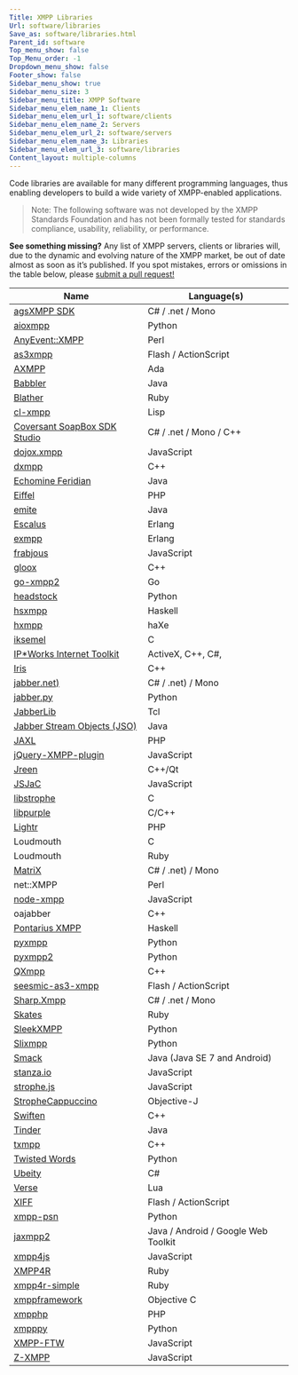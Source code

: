 ```yaml
---
Title: XMPP Libraries
Url: software/libraries
Save_as: software/libraries.html
Parent_id: software
Top_menu_show: false
Top_Menu_order: -1
Dropdown_menu_show: false
Footer_show: false
Sidebar_menu_show: true
Sidebar_menu_size: 3
Sidebar_menu_title: XMPP Software
Sidebar_menu_elem_name_1: Clients
Sidebar_menu_elem_url_1: software/clients
Sidebar_menu_elem_name_2: Servers
Sidebar_menu_elem_url_2: software/servers
Sidebar_menu_elem_name_3: Libraries
Sidebar_menu_elem_url_3: software/libraries
Content_layout: multiple-columns
---
```


Code libraries are available for many different programming languages, thus enabling developers to build a wide variety of XMPP-enabled applications.

> Note: The following software was not developed by the XMPP Standards Foundation and has not been formally tested for standards compliance, usability, reliability, or performance.

__See something missing?__ Any list of XMPP servers, clients or libraries will, due to the dynamic and evolving nature of the XMPP market, be out of date almost as soon as it’s published. If you spot mistakes, errors or omissions in the table below, please [submit a pull request!](https://github.com/xsf/xmpp.org)

| Name                                                                      | Language(s)                         |
|---------------------------------------------------------------------------|-------------------------------------|
| [agsXMPP SDK](http://ag-software.net)                                     | C# / .net / Mono                    |
| [aioxmpp](https://github.com/horazont/aioxmpp)                            | Python                              |
| [AnyEvent::XMPP](http://ta-sa.org)                                        | Perl                                |
| [as3xmpp](https://github.com/lyokato/as3xmppclient)                       | Flash / ActionScript                |
| [AXMPP](http://orge.ada-ru.org)                                           | Ada                                 |
| [Babbler](http://babbler-xmpp.blogspot.de)                                | Java                                |
| [Blather](http://adhearsion.com)                                          | Ruby                                |
| [cl-xmpp](http://common-lisp.net)                                         | Lisp                                |
| [Coversant SoapBox SDK Studio](http://coversant.com)                      | C# / .net / Mono / C++              |
| [dojox.xmpp](https://github.com/dojo/dojox)                               | JavaScript                          |
| [dxmpp](https://github.com/stefandxm/dxmpp)                               | C++                                 |
| [Echomine Feridian](https://github.com/jdevelop/feridian)                 | Java                                |
| [Eiffel](https://www.eiffel.org/resources/libraries/eiffel-xmpp)          | PHP                                 |
| [emite](https://github.com/EmiteGWT/emite)                                | Java                                |
| [Escalus](https://github.com/esl/escalus)                                 | Erlang                              |
| [exmpp](http://exmpp.org)                                                 | Erlang                              |
| [frabjous](https://github.com/theozaurus/frabjous)                        | JavaScript                          |
| [gloox](http://camaya.net)                                                | C++                                 |
| [go-xmpp2](https://cjones.org/hg/go-xmpp2)                                | Go                                  |
| [headstock](https://github.com/Lawouach/headstock)                        | Python                              |
| [hsxmpp](http://חנוך.se)                                                  | Haskell                             |
| [hxmpp](http://hxmpp.disktree.net)                                        | haXe                                |
| [iksemel](http://code.google.com/p/iksemel)                               | C                                   |
| [IP*Works Internet Toolkit](https://www.nsoftware.com/ipworks/)           | ActiveX, C++, C#,                   |
| [Iris](https://github.com/psi-im/iris)                                    | C++                                 |
| [jabber.net)](https://code.google.com/archive/p/jabber-net/)              | C# / .net) / Mono                   |
| [jabber.py](http://jabberpy.sourceforge.net/)                             | Python                              |
| [JabberLib](http://coccinella.im)                                         | Tcl                                 |
| [Jabber Stream Objects (JSO)](https://java.net/projects/jso)              | Java                                |
| [JAXL](https://github.com/jaxl/JAXL)                                      | PHP                                 |
| [jQuery-XMPP-plugin](https://github.com/maxpowel/jQuery-XMPP-plugin)      | JavaScript                          |
| [Jreen](http://qutim.org)                                                 | C++/Qt                              |
| [JSJaC](https://github.com/sstrigler/JSJaC)                               | JavaScript                          |
| [libstrophe](http://strophe.im)                                           | C                                   |
| [libpurple](https://developer.pidgin.im/wiki/WhatIsLibpurple)             | C/C++                               |
| [Lightr](https://github.com/myYearbook/lightr)                            | PHP                                 |
| Loudmouth                                                                 | C                                   |
| Loudmouth                                                                 | Ruby                                |
| [MatriX](http://ag-software.net)                                          | C# / .net) / Mono                   |
| net::XMPP                                                                 | Perl                                |
| [node-xmpp](http://node-xmpp.org)                                         | JavaScript                          |
| oajabber                                                                  | C++                                 |
| [Pontarius XMPP](https://github.com/pontarius/pontarius-xmpp/)            | Haskell                             |
| [pyxmpp](http://pyxmpp.jajcus.net/pyxmpp.html)                            | Python                              |
| [pyxmpp2](https://github.com/Jajcus/pyxmpp2)                              | Python                              |
| [QXmpp](www.qxmpp.org)                                                    | C++                                 |
| [seesmic-as3-xmpp](https://code.google.com/archive/p/seesmic-as3-xmpp)    | Flash / ActionScript                |
| [Sharp.Xmpp](https://github.com/pgstath/Sharp.Xmpp)                       | C# / .net / Mono                    |
| [Skates](https://github.com/julien51/skates)                              | Ruby                                |
| [SleekXMPP](https://github.com/fritzy/SleekXMPP)                          | Python                              |
| [Slixmpp](https://dev.louiz.org/projects/slixmpp)                         | Python                              |
| [Smack](http://www.igniterealtime.org/projects/smack)                     | Java (Java SE 7 and Android)        |
| [stanza.io](https://github.com/otalk/stanza.io)                           | JavaScript                          |
| [strophe.js](http://strophe.im/strophejs)                                 | JavaScript                          |
| [StropheCappuccino](https://github.com/ArchipelProject/StropheCappuccino) | Objective-J                         |
| [Swiften](http://swift.im)                                                | C++                                 |
| [Tinder](http://www.igniterealtime.org/projects/tinder)                   | Java                                |
| [txmpp](https://github.com/rpavlik/txmpp)                                 | C++                                 |
| [Twisted Words](http://twistedmatrix.com)                                 | Python                              |
| [Ubeity](https://github.com/ubiety/xmpp)                                  | C#                                  |
| [Verse](http://matthewwild.co.uk/projects/verse/verse_doc.xml)            | Lua                                 |
| [XIFF](http://igniterealtime.org)                                         | Flash / ActionScript                |
| [xmpp-psn](http://code.google.com)                                        | Python                              |
| [jaxmpp2](https://projects.tigase.org/projects/jaxmpp2)                   | Java / Android / Google Web Toolkit |
| [xmpp4js](http://xmpp4js.sourceforge.net/)                                | JavaScript                          |
| [XMPP4R](https://xmpp4r.github.io/)                                       | Ruby                                |
| [xmpp4r-simple](http://code.google.com)                                   | Ruby                                |
| [xmppframework](http://github.com)                                        | Objective C                         |
| [xmpphp](http://code.google.com)                                          | PHP                                 |
| [xmpppy](http://xmpppy.sourceforge.net)                                   | Python                              |
| [XMPP-FTW](https://github.com/xmpp-ftw)                                   | JavaScript                          |
| [Z-XMPP](http://ivan.vucica.net)                                          | JavaScript                          |

